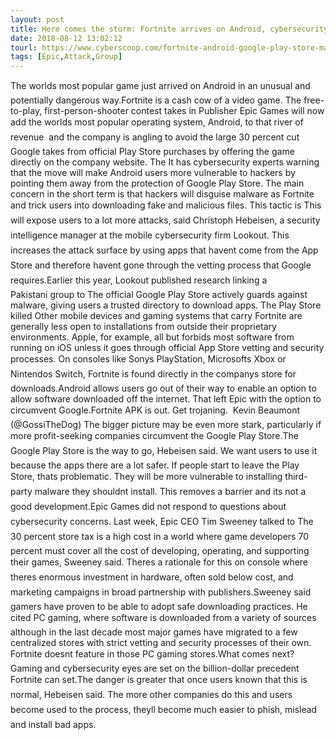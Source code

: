 ```yaml
---
layout: post
title: Here comes the storm: Fortnite arrives on Android, cybersecurity experts sound alarm
date: 2018-08-12 13:02:12
tourl: https://www.cyberscoop.com/fortnite-android-google-play-store-malware-cybersecurity/?category_news=technology
tags: [Epic,Attack,Group]
---
```

The worlds most popular game just arrived on Android in an unusual and potentially dangerous way.Fortnite is a cash cow of a video game. The free-to-play, first-person-shooter contest takes in Publisher Epic Games will now add the worlds most popular operating system, Android, to that river of revenue  and the company is angling to avoid the large 30 percent cut Google takes from official Play Store purchases by offering the game directly on the company website. The It has cybersecurity experts warning that the move will make Android users more vulnerable to hackers by pointing them away from the protection of Google Play Store. The main concern in the short term is that hackers will disguise malware as Fortnite and trick users into downloading fake and malicious files. This tactic is This will expose users to a lot more attacks, said Christoph Hebeisen, a security intelligence manager at the mobile cybersecurity firm Lookout. This increases the attack surface by using apps that havent come from the App Store and therefore havent gone through the vetting process that Google requires.Earlier this year, Lookout published research linking a Pakistani group to The official Google Play Store actively guards against malware, giving users a trusted directory to download apps. The Play Store killed Other mobile devices and gaming systems that carry Fortnite are generally less open to installations from outside their proprietary environments. Apple, for example, all but forbids most software from running on iOS unless it goes through official App Store vetting and security processes. On consoles like Sonys PlayStation, Microsofts Xbox or Nintendos Switch, Fortnite is found directly in the companys store for downloads.Android allows users go out of their way to enable an option to allow software downloaded off the internet. That left Epic with the option to circumvent Google.Fortnite APK is out. Get trojaning.  Kevin Beaumont (@GossiTheDog) The bigger picture may be even more stark, particularly if more profit-seeking companies circumvent the Google Play Store.The Google Play Store is the way to go, Hebeisen said. We want users to use it because the apps there are a lot safer. If people start to leave the Play Store, thats problematic. They will be more vulnerable to installing third-party malware they shouldnt install. This removes a barrier and its not a good development.Epic Games did not respond to questions about cybersecurity concerns. Last week, Epic CEO Tim Sweeney talked to The 30 percent store tax is a high cost in a world where game developers 70 percent must cover all the cost of developing, operating, and supporting their games, Sweeney said. Theres a rationale for this on console where theres enormous investment in hardware, often sold below cost, and marketing campaigns in broad partnership with publishers.Sweeney said gamers have proven to be able to adopt safe downloading practices. He cited PC gaming, where software is downloaded from a variety of sources  although in the last decade most major games have migrated to a few centralized stores with strict vetting and security processes of their own. Fortnite doesnt feature in those PC gaming stores.What comes next? Gaming and cybersecurity eyes are set on the billion-dollar precedent Fortnite can set.The danger is greater that once users known that this is normal, Hebeisen said. The more other companies do this and users become used to the process, theyll become much easier to phish, mislead and install bad apps.